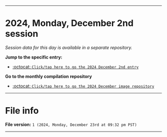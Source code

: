 
***

# 2024, Monday, December 2nd session

_Session data for this day is available in a separate repository._

**Jump to the specific entry:**

- [:octocat: `Click/tap here to go the 2024 December 2nd entry`](https://github.com/seanpm2001/SeansLifeArchive_Images_ModernSmurfsVillage_Y2024_V12/tree/SeansLifeArchive_ModernSmurfsVillage_Y2024_V12_Main-dev/2024/12_December/02/)

**Go to the monthly compilation repository**

- [:octocat: `Click/tap here to go the 2024 December image repository`](https://github.com/seanpm2001/SeansLifeArchive_Images_ModernSmurfsVillage_Y2024_V12/)

***

# File info

**File version:** `1 (2024, Monday, December 23rd at 09:32 pm PST)`

***
